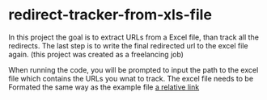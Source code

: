 # redirect-tracker-from-xls-file

In this project the goal is to extract URLs from a Excel file, than track all the redirects.
The last step is to write the final redirected url to the excel file again.
(this project was created as a freelancing job)


When running the code, you will be prompted to input the path to the excel file which contains the URLs you wnat to track.
The excel file needs to be Formated the same way as the example file [a relative link](Example.Urls.xlsx)

